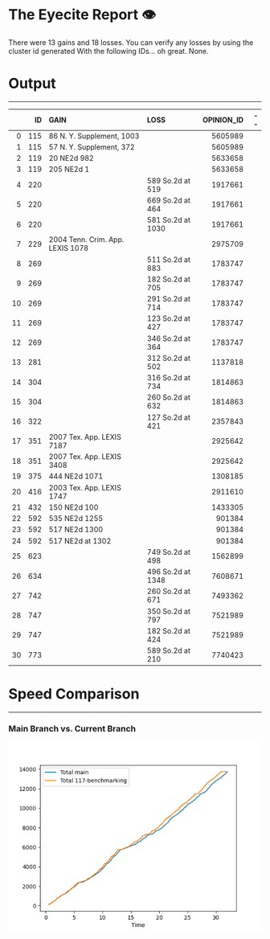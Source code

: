# The Eyecite Report :eye:
There were 13 gains and 18 losses.
You can verify any losses by using the cluster id generated
With the following IDs... oh great. None.

# Output
---------

|    |   ID | GAIN                             | LOSS              |   OPINION_ID |   -- |
|---:|-----:|:---------------------------------|:------------------|-------------:|-----:|
|  0 |  115 | 86 N. Y. Supplement, 1003        |                   |      5605989 |      |
|  1 |  115 | 57 N. Y. Supplement, 372         |                   |      5605989 |      |
|  2 |  119 | 20 NE2d 982                      |                   |      5633658 |      |
|  3 |  119 | 205 NE2d 1                       |                   |      5633658 |      |
|  4 |  220 |                                  | 589 So.2d at 519  |      1917661 |      |
|  5 |  220 |                                  | 669 So.2d at 464  |      1917661 |      |
|  6 |  220 |                                  | 581 So.2d at 1030 |      1917661 |      |
|  7 |  229 | 2004 Tenn. Crim. App. LEXIS 1078 |                   |      2975709 |      |
|  8 |  269 |                                  | 511 So.2d at 883  |      1783747 |      |
|  9 |  269 |                                  | 182 So.2d at 705  |      1783747 |      |
| 10 |  269 |                                  | 291 So.2d at 714  |      1783747 |      |
| 11 |  269 |                                  | 123 So.2d at 427  |      1783747 |      |
| 12 |  269 |                                  | 346 So.2d at 364  |      1783747 |      |
| 13 |  281 |                                  | 312 So.2d at 502  |      1137818 |      |
| 14 |  304 |                                  | 316 So.2d at 734  |      1814863 |      |
| 15 |  304 |                                  | 260 So.2d at 632  |      1814863 |      |
| 16 |  322 |                                  | 127 So.2d at 421  |      2357843 |      |
| 17 |  351 | 2007 Tex. App. LEXIS 7187        |                   |      2925642 |      |
| 18 |  351 | 2007 Tex. App. LEXIS 3408        |                   |      2925642 |      |
| 19 |  375 | 444 NE2d 1071                    |                   |      1308185 |      |
| 20 |  416 | 2003 Tex. App. LEXIS 1747        |                   |      2911610 |      |
| 21 |  432 | 150 NE2d 100                     |                   |      1433305 |      |
| 22 |  592 | 535 NE2d 1255                    |                   |       901384 |      |
| 23 |  592 | 517 NE2d 1300                    |                   |       901384 |      |
| 24 |  592 | 517 NE2d at 1302                 |                   |       901384 |      |
| 25 |  623 |                                  | 749 So.2d at 498  |      1562899 |      |
| 26 |  634 |                                  | 496 So.2d at 1348 |      7608671 |      |
| 27 |  742 |                                  | 260 So.2d at 671  |      7493362 |      |
| 28 |  747 |                                  | 350 So.2d at 797  |      7521989 |      |
| 29 |  747 |                                  | 182 So.2d at 424  |      7521989 |      |
| 30 |  773 |                                  | 589 So.2d at 210  |      7740423 |      |\n\n
# Speed Comparison
-------------------
### Main Branch vs. Current Branch
![image](https://github.com/flooie/pingme/blob/main/pr8-time-comparison.png?raw=true)
